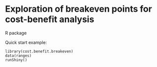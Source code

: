 # Exploration of breakeven points for cost-benefit analysis

R package 

Quick start example:
```
library(cost.benefit.breakeven)
data(ranges)
runShiny()
```
